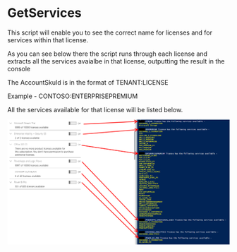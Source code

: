 # GetServices
This script will enable you to see the correct name for licenses and for services within that license. 

As you can see below there the script runs through each license and extracts all the services avaialbe in that license, outputting the result in the console

The AccountSkuId is in the format of TENANT:LICENSE 

Example - CONTOSO:ENTERPRISEPREMIUM

All the services available for that license will be listed below.

![List services in licenses](https://github.com/Jamie-Bray/GetServices/blob/master/licenselist.PNG)

